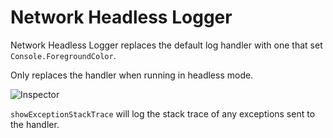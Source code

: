 # Network Headless Logger

Network Headless Logger replaces the default log handler with one that set `Console.ForegroundColor`. 

Only replaces the handler when running in headless mode.

![Inspector](NetworkHeadlessLogger.png)

`showExceptionStackTrace` will log the stack trace of any exceptions sent to the handler.
